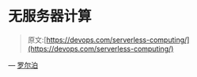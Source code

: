 # 无服务器计算

> 原文:[https://devops.com/serverless-computing/](https://devops.com/serverless-computing/)

— [罗尔泊](https://devops.com/author/breselman/)